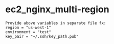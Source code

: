 # ec2_nginx_multi-region


```
Provide above variables in separate file fx:
region = "us-west-1"
environment = "test"
key_pair = "~/.ssh/key_path.pub"
```
